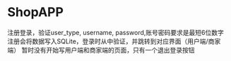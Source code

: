 # ShopAPP
注册登录，验证user_type, username, password,账号密码要求是最短6位数字
注册会将数据写入SQLite，登录时从中验证，并跳转到对应界面（用户端/商家端）
暂时没有开始写用户端和商家端的页面，只有一个退出登录按钮